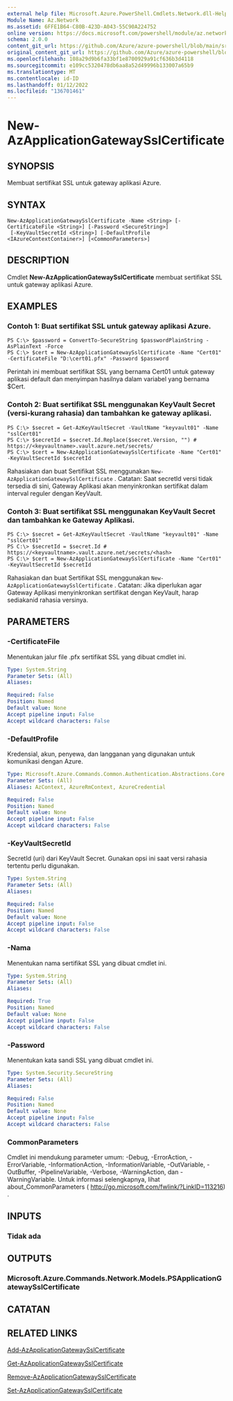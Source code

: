 ```yaml
---
external help file: Microsoft.Azure.PowerShell.Cmdlets.Network.dll-Help.xml
Module Name: Az.Network
ms.assetid: 6FFE1B64-C80B-423D-A043-55C90A224752
online version: https://docs.microsoft.com/powershell/module/az.network/new-azapplicationgatewaysslcertificate
schema: 2.0.0
content_git_url: https://github.com/Azure/azure-powershell/blob/main/src/Network/Network/help/New-AzApplicationGatewaySslCertificate.md
original_content_git_url: https://github.com/Azure/azure-powershell/blob/main/src/Network/Network/help/New-AzApplicationGatewaySslCertificate.md
ms.openlocfilehash: 108a29d9b6fa33bf1e8700929a91cf636b3d4118
ms.sourcegitcommit: e109cc5320478db6aa8a52d49996b133007a65b9
ms.translationtype: MT
ms.contentlocale: id-ID
ms.lasthandoff: 01/12/2022
ms.locfileid: "136701461"
---
```

# New-AzApplicationGatewaySslCertificate

## SYNOPSIS
Membuat sertifikat SSL untuk gateway aplikasi Azure.

## SYNTAX

```
New-AzApplicationGatewaySslCertificate -Name <String> [-CertificateFile <String>] [-Password <SecureString>]
 [-KeyVaultSecretId <String>] [-DefaultProfile <IAzureContextContainer>] [<CommonParameters>]
```

## DESCRIPTION
Cmdlet **New-AzApplicationGatewaySslCertificate** membuat sertifikat SSL untuk gateway aplikasi Azure.

## EXAMPLES

### Contoh 1: Buat sertifikat SSL untuk gateway aplikasi Azure.
```
PS C:\> $password = ConvertTo-SecureString $passwordPlainString -AsPlainText -Force
PS C:\> $cert = New-AzApplicationGatewaySslCertificate -Name "Cert01" -CertificateFile "D:\cert01.pfx" -Password $password
```

Perintah ini membuat sertifikat SSL yang bernama Cert01 untuk gateway aplikasi default dan menyimpan hasilnya dalam variabel yang bernama $Cert.

### Contoh 2: Buat sertifikat SSL menggunakan KeyVault Secret (versi-kurang rahasia) dan tambahkan ke gateway aplikasi.
```
PS C:\> $secret = Get-AzKeyVaultSecret -VaultName "keyvault01" -Name "sslCert01"
PS C:\> $secretId = $secret.Id.Replace($secret.Version, "") # https://<keyvaultname>.vault.azure.net/secrets/
PS C:\> $cert = New-AzApplicationGatewaySslCertificate -Name "Cert01" -KeyVaultSecretId $secretId
```

Rahasiakan dan buat Sertifikat SSL menggunakan `New-AzApplicationGatewaySslCertificate` .
Catatan: Saat secretId versi tidak tersedia di sini, Gateway Aplikasi akan menyinkronkan sertifikat dalam interval reguler dengan KeyVault.

### Contoh 3: Buat sertifikat SSL menggunakan KeyVault Secret dan tambahkan ke Gateway Aplikasi.
```
PS C:\> $secret = Get-AzKeyVaultSecret -VaultName "keyvault01" -Name "sslCert01"
PS C:\> $secretId = $secret.Id # https://<keyvaultname>.vault.azure.net/secrets/<hash>
PS C:\> $cert = New-AzApplicationGatewaySslCertificate -Name "Cert01" -KeyVaultSecretId $secretId
```

Rahasiakan dan buat Sertifikat SSL menggunakan `New-AzApplicationGatewaySslCertificate` .
Catatan: Jika diperlukan agar Gateway Aplikasi menyinkronkan sertifikat dengan KeyVault, harap sediakanid rahasia versinya.

## PARAMETERS

### -CertificateFile
Menentukan jalur file .pfx sertifikat SSL yang dibuat cmdlet ini.

```yaml
Type: System.String
Parameter Sets: (All)
Aliases:

Required: False
Position: Named
Default value: None
Accept pipeline input: False
Accept wildcard characters: False
```

### -DefaultProfile
Kredensial, akun, penyewa, dan langganan yang digunakan untuk komunikasi dengan Azure.

```yaml
Type: Microsoft.Azure.Commands.Common.Authentication.Abstractions.Core.IAzureContextContainer
Parameter Sets: (All)
Aliases: AzContext, AzureRmContext, AzureCredential

Required: False
Position: Named
Default value: None
Accept pipeline input: False
Accept wildcard characters: False
```

### -KeyVaultSecretId
SecretId (uri) dari KeyVault Secret. Gunakan opsi ini saat versi rahasia tertentu perlu digunakan.

```yaml
Type: System.String
Parameter Sets: (All)
Aliases:

Required: False
Position: Named
Default value: None
Accept pipeline input: False
Accept wildcard characters: False
```

### -Nama
Menentukan nama sertifikat SSL yang dibuat cmdlet ini.

```yaml
Type: System.String
Parameter Sets: (All)
Aliases:

Required: True
Position: Named
Default value: None
Accept pipeline input: False
Accept wildcard characters: False
```

### -Password
Menentukan kata sandi SSL yang dibuat cmdlet ini.

```yaml
Type: System.Security.SecureString
Parameter Sets: (All)
Aliases:

Required: False
Position: Named
Default value: None
Accept pipeline input: False
Accept wildcard characters: False
```

### CommonParameters
Cmdlet ini mendukung parameter umum: -Debug, -ErrorAction, -ErrorVariable, -InformationAction, -InformationVariable, -OutVariable, -OutBuffer, -PipelineVariable, -Verbose, -WarningAction, dan -WarningVariable. Untuk informasi selengkapnya, lihat about_CommonParameters ( http://go.microsoft.com/fwlink/?LinkID=113216) .

## INPUTS

### Tidak ada

## OUTPUTS

### Microsoft.Azure.Commands.Network.Models.PSApplicationGatewaySslCertificate

## CATATAN

## RELATED LINKS

[Add-AzApplicationGatewaySslCertificate](./Add-AzApplicationGatewaySslCertificate.md)

[Get-AzApplicationGatewaySslCertificate](./Get-AzApplicationGatewaySslCertificate.md)

[Remove-AzApplicationGatewaySslCertificate](./Remove-AzApplicationGatewaySslCertificate.md)

[Set-AzApplicationGatewaySslCertificate](./Set-AzApplicationGatewaySslCertificate.md)


